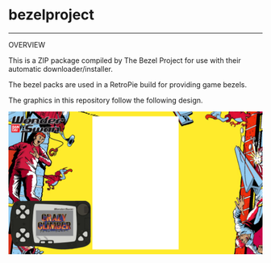 # bezelproject

-------
OVERVIEW

This is a ZIP package compiled by The Bezel Project for use with their automatic downloader/installer.

The bezel packs are used in a RetroPie build for providing game bezels.

The graphics in this repository follow the following design.

![Sample bezel](https://github.com/thebezelproject/bezelproject-WonderSwan/blob/master/retroarch/overlay/GameBezels/WonderSwan/Crazy%20Climber%20(Japan).png?raw=true)
